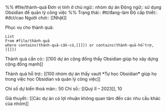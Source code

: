 %%
#file/thành-quả
Đơn vị tính ở chủ ngữ:: nhóm dự án
Động ngữ:: sử dụng Obsidian để quản lý công việc
%%
Trạng thái:: #tt/đang-làm
Độ cấp thiết:: #đct/cao
Người chơi:: [[Nhật]]


Phục vụ cho thành quả:
```dataview
List 
From #file/thành-quả 
where contains(thành-quả-cần-có,[[]]) or contains(thành-quả-hỗ-trợ,[[]]) 
```
Thành quả cần có:: [[100 dự án cộng đồng thấy Obsidian giúp họ xây dựng cộng đồng mạnh]]

Thành quả hỗ trợ:: [[100 nhóm dự án thấy vault ❝Tự học Obsidian❞ giúp họ trong việc học Obsidian và quản lý công việc]]

Chỉ số dự kiến thoả mãn:: 50
Chỉ số:: [[Quý II – 2023]], 10


Giả thuyết:: [[Các dự án có lợi nhuận không quan tâm đến các nhu cầu khác của nhóm]]